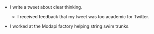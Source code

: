 - I write a tweet about clear thinking.

  - I received feedback that my tweet was too academic for Twitter.

- I worked at the Modapi factory helping string swim trunks.
